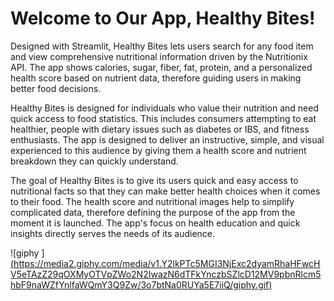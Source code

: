 # Welcome to Our App, Healthy Bites!

Designed with Streamlit, Healthy Bites lets users search for any food item and view comprehensive nutritional information driven by the Nutritionix API.  The app shows calories, sugar, fiber, fat, protein, and a personalized health score based on nutrient data, therefore guiding users in making better food decisions.

Healthy Bites is designed for individuals who value their nutrition and need quick access to food statistics. This includes consumers attempting to eat healthier, people with dietary issues such as diabetes or IBS, and fitness enthusiasts. The app is designed to deliver an instructive, simple, and visual experienced to this audience by giving them a health score and nutrient breakdown they can quickly understand. 

The goal of Healthy Bites is to give its users quick and easy access to nutritional facts so that they can make better health choices when it comes to their food. The health score and nutritional images help to simplify complicated data, therefore defining the purpose of the app from the moment it is launched. The app's focus on health education and quick insights directly serves the needs of its audience. 


![giphy ][(https://media2.giphy.com/media/v1.Y2lkPTc5MGI3NjExc2dyamRhaHFwcHV5eTAzZ29qOXMyOTVpZWo2N2IwazN6dTFkYnczbSZlcD12MV9pbnRlcm5hbF9naWZfYnlfaWQmY3Q9Zw/3o7btNa0RUYa5E7iiQ/giphy.gif)](https://media.giphy.com/media/v1.Y2lkPTc5MGI3NjExcndrajhxbjM0bm8xa3kyc2ltcHBwb28ydXBkN2NuYW9vY2xhMW81cSZlcD12MV9naWZzX3NlYXJjaCZjdD1n/8lMQKIZIXiOn0VVs3A/giphy.gif)
